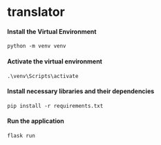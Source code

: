 # translator
 
#### Install the Virtual Environment
```
python -m venv venv
```
#### Activate the virtual environment
```
.\venv\Scripts\activate
```
#### Install necessary libraries and their dependencies
```
pip install -r requirements.txt
```
#### Run the application
```
flask run
```
